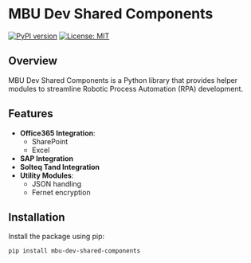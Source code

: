 # MBU Dev Shared Components

[![PyPI version](https://badge.fury.io/py/mbu-dev-shared-components.svg)](https://badge.fury.io/py/mbu-dev-shared-components)
[![License: MIT](https://img.shields.io/badge/License-MIT-yellow.svg)](https://opensource.org/licenses/MIT)

## Overview

MBU Dev Shared Components is a Python library that provides helper modules to streamline Robotic Process Automation (RPA) development.

## Features

- **Office365 Integration**:
  - SharePoint
  - Excel
- **SAP Integration**
- **Solteq Tand Integration**
- **Utility Modules**:
  - JSON handling
  - Fernet encryption

## Installation

Install the package using pip:

```bash
pip install mbu-dev-shared-components
